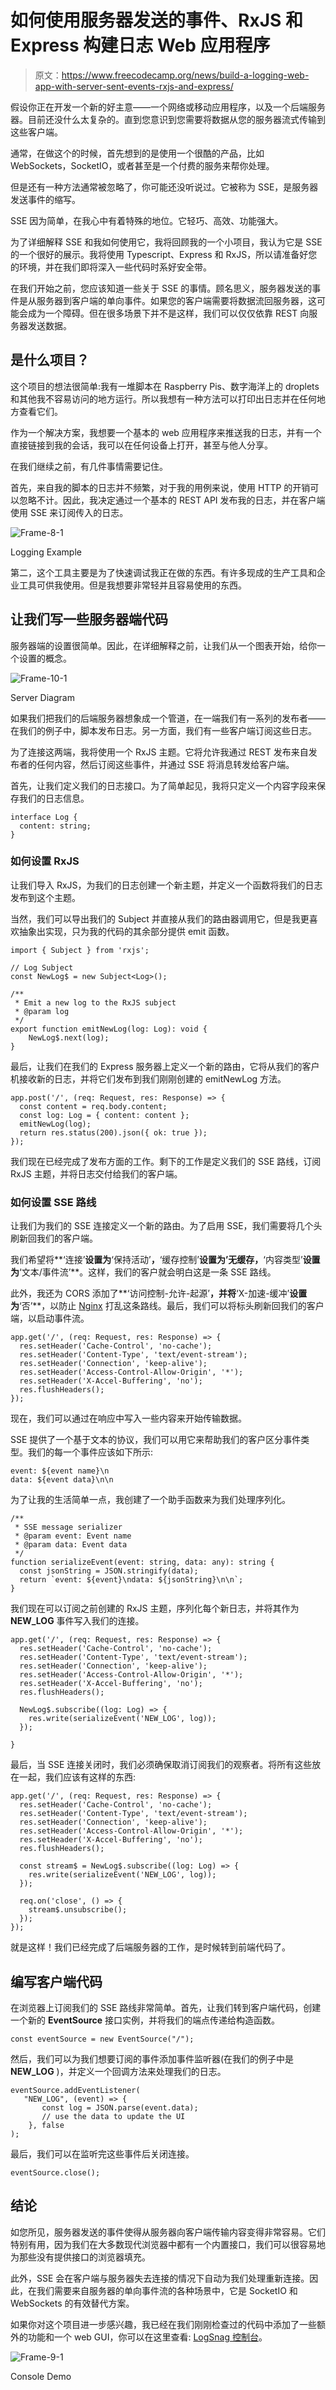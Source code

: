 # 如何使用服务器发送的事件、RxJS 和 Express 构建日志 Web 应用程序

> 原文：<https://www.freecodecamp.org/news/build-a-logging-web-app-with-server-sent-events-rxjs-and-express/>

假设你正在开发一个新的好主意——一个网络或移动应用程序，以及一个后端服务器。目前还没什么太复杂的。直到您意识到您需要将数据从您的服务器流式传输到这些客户端。

通常，在做这个的时候，首先想到的是使用一个很酷的产品，比如 WebSockets，SocketIO，或者甚至是一个付费的服务来帮你处理。

但是还有一种方法通常被忽略了，你可能还没听说过。它被称为 SSE，是服务器发送事件的缩写。

SSE 因为简单，在我心中有着特殊的地位。它轻巧、高效、功能强大。

为了详细解释 SSE 和我如何使用它，我将回顾我的一个小项目，我认为它是 SSE 的一个很好的展示。我将使用 Typescript、Express 和 RxJS，所以请准备好您的环境，并在我们即将深入一些代码时系好安全带。

在我们开始之前，您应该知道一些关于 SSE 的事情。顾名思义，服务器发送的事件是从服务器到客户端的单向事件。如果您的客户端需要将数据流回服务器，这可能会成为一个障碍。但在很多场景下并不是这样，我们可以仅仅依靠 REST 向服务器发送数据。

## 是什么项目？

这个项目的想法很简单:我有一堆脚本在 Raspberry Pis、数字海洋上的 droplets 和其他我不容易访问的地方运行。所以我想有一种方法可以打印出日志并在任何地方查看它们。

作为一个解决方案，我想要一个基本的 web 应用程序来推送我的日志，并有一个直接链接到我的会话，我可以在任何设备上打开，甚至与他人分享。

在我们继续之前，有几件事情需要记住。

首先，来自我的脚本的日志并不频繁，对于我的用例来说，使用 HTTP 的开销可以忽略不计。因此，我决定通过一个基本的 REST API 发布我的日志，并在客户端使用 SSE 来订阅传入的日志。

![Frame-8-1](img/31a0d77fc794ed83554ba96a212e0e1b.png)

Logging Example

第二，这个工具主要是为了快速调试我正在做的东西。有许多现成的生产工具和企业工具可供我使用。但是我想要非常轻并且容易使用的东西。

## 让我们写一些服务器端代码

服务器端的设置很简单。因此，在详细解释之前，让我们从一个图表开始，给你一个设置的概念。

![Frame-10-1](img/65934a378ec3380af92315ce23e737bf.png)

Server Diagram

如果我们把我们的后端服务器想象成一个管道，在一端我们有一系列的发布者——在我们的例子中，脚本发布日志。另一方面，我们有一些客户端订阅这些日志。

为了连接这两端，我将使用一个 RxJS 主题。它将允许我通过 REST 发布来自发布者的任何内容，然后订阅这些事件，并通过 SSE 将消息转发给客户端。

首先，让我们定义我们的日志接口。为了简单起见，我将只定义一个内容字段来保存我们的日志信息。

```
interface Log {
  content: string;
}
```

### 如何设置 RxJS

让我们导入 RxJS，为我们的日志创建一个新主题，并定义一个函数将我们的日志发布到这个主题。

当然，我们可以导出我们的 Subject 并直接从我们的路由器调用它，但是我更喜欢抽象出实现，只为我的代码的其余部分提供 emit 函数。

```
import { Subject } from 'rxjs';

// Log Subject
const NewLog$ = new Subject<Log>();

/**
 * Emit a new log to the RxJS subject
 * @param log
 */
export function emitNewLog(log: Log): void {
    NewLog$.next(log);
}
```

最后，让我们在我们的 Express 服务器上定义一个新的路由，它将从我们的客户机接收新的日志，并将它们发布到我们刚刚创建的 emitNewLog 方法。

```
app.post('/', (req: Request, res: Response) => {
  const content = req.body.content;
  const log: Log = { content: content };
  emitNewLog(log);
  return res.status(200).json({ ok: true });
});
```

我们现在已经完成了发布方面的工作。剩下的工作是定义我们的 SSE 路线，订阅 RxJS 主题，并将日志交付给我们的客户端。

### 如何设置 SSE 路线

让我们为我们的 SSE 连接定义一个新的路由。为了启用 SSE，我们需要将几个头刷新回我们的客户端。

我们希望将**‘连接’**设置为**‘保持活动’**，**‘缓存控制’**设置为’**无缓存**，**‘内容类型’**设置为**‘文本/事件流’**。这样，我们的客户就会明白这是一条 SSE 路线。

此外，我还为 CORS 添加了**‘访问控制-允许-起源’**，并将**‘X-加速-缓冲’**设置为**‘否’**，以防止 [Nginx](https://www.nginx.com/) 打乱这条路线。最后，我们可以将标头刷新回我们的客户端，以启动事件流。

```
app.get('/', (req: Request, res: Response) => {
  res.setHeader('Cache-Control', 'no-cache');
  res.setHeader('Content-Type', 'text/event-stream');
  res.setHeader('Connection', 'keep-alive');
  res.setHeader('Access-Control-Allow-Origin', '*');
  res.setHeader('X-Accel-Buffering', 'no');
  res.flushHeaders();
});
```

现在，我们可以通过在响应中写入一些内容来开始传输数据。

SSE 提供了一个基于文本的协议，我们可以用它来帮助我们的客户区分事件类型。我们的每一个事件应该如下所示:

```
event: ${event name}\n
data: ${event data}\n\n
```

为了让我的生活简单一点，我创建了一个助手函数来为我们处理序列化。

```
/**
 * SSE message serializer
 * @param event: Event name
 * @param data: Event data
 */
function serializeEvent(event: string, data: any): string {
  const jsonString = JSON.stringify(data);
  return `event: ${event}\ndata: ${jsonString}\n\n`;
}
```

我们现在可以订阅之前创建的 RxJS 主题，序列化每个新日志，并将其作为 **NEW_LOG** 事件写入我们的连接。

```
app.get('/', (req: Request, res: Response) => {
  res.setHeader('Cache-Control', 'no-cache');
  res.setHeader('Content-Type', 'text/event-stream');
  res.setHeader('Connection', 'keep-alive');
  res.setHeader('Access-Control-Allow-Origin', '*');
  res.setHeader('X-Accel-Buffering', 'no');
  res.flushHeaders();

  NewLog$.subscribe((log: Log) => {
    res.write(serializeEvent('NEW_LOG', log));
  });

}
```

最后，当 SSE 连接关闭时，我们必须确保取消订阅我们的观察者。将所有这些放在一起，我们应该有这样的东西:

```
app.get('/', (req: Request, res: Response) => {
  res.setHeader('Cache-Control', 'no-cache');
  res.setHeader('Content-Type', 'text/event-stream');
  res.setHeader('Connection', 'keep-alive');
  res.setHeader('Access-Control-Allow-Origin', '*');
  res.setHeader('X-Accel-Buffering', 'no');
  res.flushHeaders();

  const stream$ = NewLog$.subscribe((log: Log) => {
    res.write(serializeEvent('NEW_LOG', log));
  });

  req.on('close', () => {
    stream$.unsubscribe();
  });
});
```

就是这样！我们已经完成了后端服务器的工作，是时候转到前端代码了。

## 编写客户端代码

在浏览器上订阅我们的 SSE 路线非常简单。首先，让我们转到客户端代码，创建一个新的 **EventSource** 接口实例，并将我们的端点传递给构造函数。

```
const eventSource = new EventSource("/");
```

然后，我们可以为我们想要订阅的事件添加事件监听器(在我们的例子中是 **NEW_LOG** )，并定义一个回调方法来处理我们的日志。

```
eventSource.addEventListener(
   "NEW_LOG", (event) => {
       const log = JSON.parse(event.data);
       // use the data to update the UI
    }, false
);
```

最后，我们可以在监听完这些事件后关闭连接。

```
eventSource.close();
```

## 结论

如您所见，服务器发送的事件使得从服务器向客户端传输内容变得非常容易。它们特别有用，因为我们在大多数现代浏览器中都有一个内置接口，我们可以很容易地为那些没有提供接口的浏览器填充。

此外，SSE 会在客户端与服务器失去连接的情况下自动为我们处理重新连接。因此，在我们需要来自服务器的单向事件流的各种场景中，它是 SocketIO 和 WebSockets 的有效替代方案。

如果你对这个项目进一步感兴趣，我已经在我们刚刚检查过的代码中添加了一些额外的功能和一个 web GUI，你可以在这里查看: [LogSnag 控制台](https://logsnag.com/console)。

![Frame-9-1](img/a6bb81e0323a3d7cdc6bc6493c12dc29.png)

Console Demo